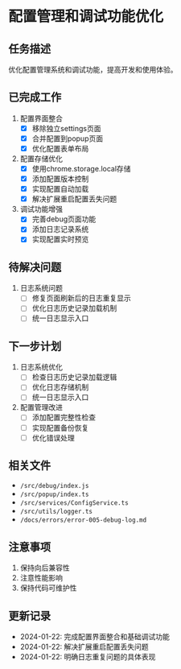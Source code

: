 # 配置管理和调试功能优化

## 任务描述
优化配置管理系统和调试功能，提高开发和使用体验。

## 已完成工作
1. 配置界面整合
   - [x] 移除独立settings页面
   - [x] 合并配置到popup页面
   - [x] 优化配置表单布局

2. 配置存储优化
   - [x] 使用chrome.storage.local存储
   - [x] 添加配置版本控制
   - [x] 实现配置自动加载
   - [x] 解决扩展重启配置丢失问题

3. 调试功能增强
   - [x] 完善debug页面功能
   - [x] 添加日志记录系统
   - [x] 实现配置实时预览

## 待解决问题
1. 日志系统问题
   - [ ] 修复页面刷新后的日志重复显示
   - [ ] 优化日志历史记录加载机制
   - [ ] 统一日志显示入口

## 下一步计划
1. 日志系统优化
   - [ ] 检查日志历史记录加载逻辑
   - [ ] 优化日志存储机制
   - [ ] 统一日志显示入口

2. 配置管理改进
   - [ ] 添加配置完整性检查
   - [ ] 实现配置备份恢复
   - [ ] 优化错误处理

## 相关文件
- `/src/debug/index.js`
- `/src/popup/index.ts`
- `/src/services/ConfigService.ts`
- `/src/utils/logger.ts`
- `/docs/errors/error-005-debug-log.md`

## 注意事项
1. 保持向后兼容性
2. 注意性能影响
3. 保持代码可维护性

## 更新记录
- 2024-01-22: 完成配置界面整合和基础调试功能
- 2024-01-22: 解决扩展重启配置丢失问题
- 2024-01-22: 明确日志重复问题的具体表现 